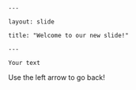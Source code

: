 	---
	
	layout: slide
	
	title: "Welcome to our new slide!"
	
	---
	
	Your text
	
Use the left arrow to go back!
